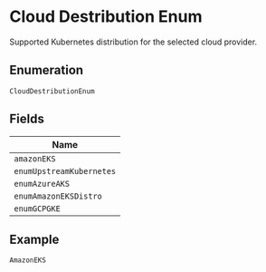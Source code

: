 
# Cloud Destribution Enum

Supported Kubernetes distribution for the selected cloud provider.

## Enumeration

`CloudDestributionEnum`

## Fields

| Name |
|  --- |
| `amazonEKS` |
| `enumUpstreamKubernetes` |
| `enumAzureAKS` |
| `enumAmazonEKSDistro` |
| `enumGCPGKE` |

## Example

```
AmazonEKS
```


